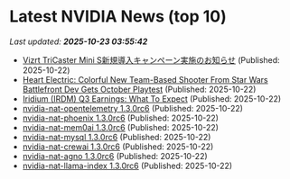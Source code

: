 # Latest NVIDIA News (top 10)
_Last updated: **2025-10-23 03:55:42**_

- [Vizrt TriCaster Mini S新規導入キャンペーン実施のお知らせ](https://prtimes.jp/main/html/rd/p/000001007.000008686.html) (Published: 2025-10-22)
- [Heart Electric: Colorful New Team-Based Shooter From Star Wars Battlefront Dev Gets October Playtest](https://www.techpowerup.com/342125/heart-electric-colorful-new-team-based-shooter-from-star-wars-battlefront-dev-gets-october-playtest) (Published: 2025-10-22)
- [Iridium (IRDM) Q3 Earnings: What To Expect](https://finance.yahoo.com/news/iridium-irdm-q3-earnings-expect-031104592.html) (Published: 2025-10-22)
- [nvidia-nat-opentelemetry 1.3.0rc6](https://pypi.org/project/nvidia-nat-opentelemetry/1.3.0rc6/) (Published: 2025-10-22)
- [nvidia-nat-phoenix 1.3.0rc6](https://pypi.org/project/nvidia-nat-phoenix/1.3.0rc6/) (Published: 2025-10-22)
- [nvidia-nat-mem0ai 1.3.0rc6](https://pypi.org/project/nvidia-nat-mem0ai/1.3.0rc6/) (Published: 2025-10-22)
- [nvidia-nat-mysql 1.3.0rc6](https://pypi.org/project/nvidia-nat-mysql/1.3.0rc6/) (Published: 2025-10-22)
- [nvidia-nat-crewai 1.3.0rc6](https://pypi.org/project/nvidia-nat-crewai/1.3.0rc6/) (Published: 2025-10-22)
- [nvidia-nat-agno 1.3.0rc6](https://pypi.org/project/nvidia-nat-agno/1.3.0rc6/) (Published: 2025-10-22)
- [nvidia-nat-llama-index 1.3.0rc6](https://pypi.org/project/nvidia-nat-llama-index/1.3.0rc6/) (Published: 2025-10-22)
